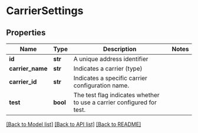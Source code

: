 # CarrierSettings

## Properties
Name | Type | Description | Notes
------------ | ------------- | ------------- | -------------
**id** | **str** | A unique address identifier | 
**carrier_name** | **str** | Indicates a carrier (type) | 
**carrier_id** | **str** | Indicates a specific carrier configuration name. | 
**test** | **bool** |  The test flag indicates whether to use a carrier configured for test.   | 

[[Back to Model list]](../README.md#documentation-for-models) [[Back to API list]](../README.md#documentation-for-api-endpoints) [[Back to README]](../README.md)


